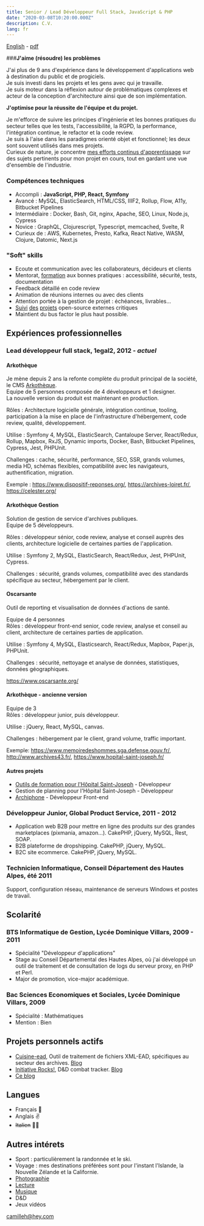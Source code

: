 ```yaml
---
title: Senior / Lead Développeur Full Stack, JavaScript & PHP
date: "2020-03-08T10:20:00.000Z"
description: C.V.
lang: fr
---
```

[English](/resume/) - <a href="camille-hodoul.pdf" target="_blank" download>pdf</a>

###__J'aime (résoudre) les problèmes__

J'ai plus de 9 ans d'expérience dans le développement d'applications web à destination du public et de progiciels.  
Je suis investi dans les projets et les gens avec qui je travaille.  
Je suis moteur dans la réflexion autour de problématiques complexes et acteur de la conception d'architecture ainsi que de son implémentation.

__J'optimise pour la réussite de l'équipe et du projet.__

Je m'efforce de suivre les principes d'ingénierie et les bonnes pratiques du secteur telles que les tests, l'accessibilité, la RGPD, la performance, l'intégration continue, le refactor et la code review.  
Je suis à l'aise dans les paradigmes orienté objet et fonctionnel; les deux sont souvent utilisés dans mes projets.  
Curieux de nature, je concentre [mes efforts continus d'apprentissage](/learning-resources/) sur des sujets pertinents pour mon projet en cours, tout en gardant une vue d'ensemble de l'industrie.  

### Compétences techniques

* Accompli : __JavaScript, PHP, React, Symfony__
* Avancé : MySQL, ElasticSearch, HTML/CSS, IIIF2, Rollup, Flow, A11y, Bitbucket Pipelines
* Intermédiaire : Docker, Bash, Git, nginx, Apache, SEO, Linux, Node.js, Cypress
* Novice : GraphQL, Clojurescript, Typescript, memcached, Svelte, R
* Curieux de : AWS, Kubernetes, Presto, Kafka, React Native, WASM, Clojure, Datomic, Next.js

### "Soft" skills

* Ecoute et communication avec les collaborateurs, décideurs et clients
* Mentorat, [formation](/rollup-dev-environment/) aux bonnes pratiques : accessibilité, sécurité, tests, documentation
* Feedback détaillé en code review
* Animation de réunions internes ou avec des clients
* Attention portée à la gestion de projet : échéances, livrables...
* [Suivi](https://github.com/rollup/rollup/issues/2715) [des](https://github.com/rollup/rollup/issues/2285) [projets](https://github.com/alex3165/react-mapbox-gl/issues/795) open-source externes critiques
* Maintient du bus factor le plus haut possible.

## Expériences professionnelles

### Lead développeur full stack, 1egal2, 2012 - *actuel*

#### Arkothèque

Je mène depuis 2 ans la refonte complète du produit principal de la société, le CMS [Arkothèque](https://arkotheque.fr).  
Equipe de 5 personnes composée de 4 développeurs et 1 designer.  
La nouvelle version du produit est maintenant en production.  

Rôles : Architecture logicielle générale, intégration continue, tooling, participation à la mise en place de l'infrastructure d'hébergement, code review, qualité, développement.  

Utilise : Symfony 4, MySQL, ElasticSearch, Cantaloupe Server, React/Redux, Rollup, Mapbox, RxJS, Dynamic imports, Docker, Bash, Bitbucket Pipelines, Cypress, Jest, PHPUnit.  

Challenges : cache, sécurité, performance, SEO, SSR, grands volumes, media HD, schémas flexibles, compatibilité avec les navigateurs, authentification, migration.

Exemple : https://www.dispositif-reponses.org/, https://archives-loiret.fr/, https://celester.org/

#### Arkothèque Gestion

Solution de gestion de service d'archives publiques.  
Equipe de 5 développeurs.  

Rôles : développeur sénior, code review, analyse et conseil auprès des clients, architecture logicielle de certaines parties de l'application.

Utilise : Symfony 2, MySQL, ElasticSearch, React/Redux, Jest, PHPUnit, Cypress.  

Challenges : sécurité, grands volumes, compatibilité avec des standards spécifique au secteur, hébergement par le client.  

#### Oscarsante

Outil de reporting et visualisation de données d'actions de santé.

Equipe de 4 personnes  
Rôles : développeur front-end senior, code review, analyse et conseil au client, architecture de certaines parties de application.

Utilise : Symfony 4, MySQL, Elasticsearch, React/Redux, Mapbox, Paper.js, PHPUnit.  

Challenges : sécurité, nettoyage et analyse de données, statistiques, données géographiques.

https://www.oscarsante.org/

#### Arkothèque - ancienne version

Equipe de 3   
Rôles : développeur junior, puis développeur.  

Utilise : jQuery, React, MySQL, canvas.  

Challenges : hébergement par le client, grand volume, traffic important.  

Exemple: https://www.memoiredeshommes.sga.defense.gouv.fr/, http://www.archives43.fr/, https://www.hopital-saint-joseph.fr/

#### Autres projets

* [Outils de formation pour l'Hôpital Saint-Joseph](https://www.hopital-saint-joseph.fr/r/251/les-conferences-ecni/) - Développeur
* Gestion de planning pour l'Hôpital Saint-Joseph - Développeur
* [Archiphone](https://www.1egal2.com/a/525/archiphone/) - Développeur Front-end

### Développeur Junior, Global Product Service, 2011 - 2012

* Application web B2B pour mettre en ligne des produits sur des grandes marketplaces (pixmania, amazon...). CakePHP, jQuery, MySQL, Rest, SOAP.
* B2B plateforme de dropshipping. CakePHP, jQuery, MySQL.
* B2C site ecommerce. CakePHP, jQuery, MySQL.

### Technicien Informatique, Conseil Département des Hautes Alpes, été 2011

Support, configuration réseau, maintenance de serveurs Windows et postes de travail.

## Scolarité

### BTS Informatique de Gestion, Lycée Dominique Villars, 2009 - 2011

* Spécialité "Développeur d'applications"
* Stage au Conseil Départemental des Hautes Alpes, où j'ai développé un outil de traitement et de consultation de logs du serveur proxy, en PHP et Perl.
* Major de promotion, vice-major académique.

### Bac Sciences Economiques et Sociales, Lycée Dominique Villars, 2009

* Spécialité : Mathématiques
* Mention : Bien

## Projets personnels actifs

* [Cuisine-ead](https://cuisine-ead.netlify.com/), Outil de traitement de fichiers XML-EAD, spécifiques au secteur des archives. [Blog](/cuisine-ead)
* [Initiative Rocks!](https://initiative.rocks/), D&D combat tracker. [Blog](/initiative-rocks)
* [Ce blog](/)

## Langues

* Français 🤙
* Anglais ✌️
* ~~Italien~~ 🤦‍♂️

## Autres intérets

* Sport : particulièrement la randonnée et le ski.
* Voyage : mes destinations préférées sont pour l'instant l'Islande, la Nouvelle Zélande et la Californie.
* [Photographie](https://flickr.com/people/camille_hodoul/)
* [Lecture](https://www.goodreads.com/user/show/18835095-camille-hodoul)
* [Musique](https://open.spotify.com/user/11487860)
* D&D
* Jeux vidéos

camilleh@hey.com
